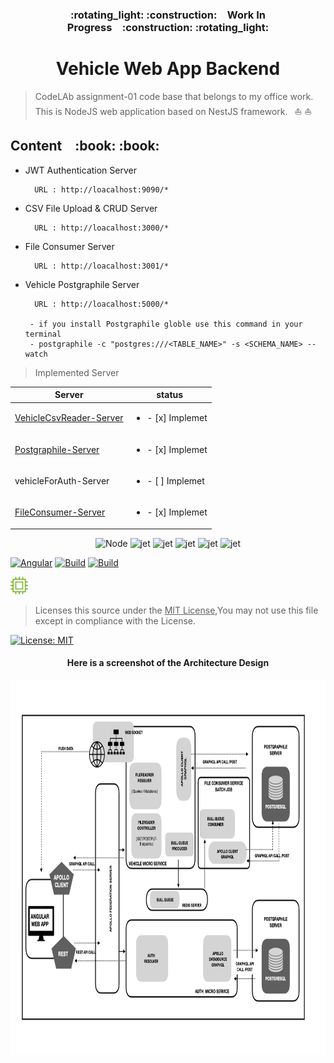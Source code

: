 <h3 align="center">:rotating_light: :construction:&ensp;&ensp;Work In Progress&ensp;&ensp;:construction: :rotating_light:</h3>
<h1 align="center">Vehicle Web App Backend</h1>

> CodeLAb assignment-01 code base that belongs to my office work. This is NodeJS web application based on NestJS framework. &ensp;:boat: :boat:

<h2>Content&ensp;&ensp;:book: :book:</h2>

<ul>
    <li>JWT Authentication Server</li>
  
      URL : http://loacalhost:9090/*
      
   <li>CSV File Upload & CRUD Server</li>
   
      URL : http://loacalhost:3000/*
      
  <li>File Consumer Server</li>
    
      URL : http://loacalhost:3001/* 
      
  <li>Vehicle Postgraphile Server</li>
   
      URL : http://loacalhost:5000/*
      
     - if you install Postgraphile globle use this command in your terminal
     - postgraphile -c "postgres:///<TABLE_NAME>" -s <SCHEMA_NAME> --watch
      
</ul>

> Implemented Server

| **Server**                   | **status**        |
|---------------------------|----------------|     
| [VehicleCsvReader-Server](https://github.com/sriThariduSangeeth/Vehicle-Nest-NodeJS-Backend/tree/master/vehicle-csv-reader) | <ul><li>- [x] Implemet</li> |
| [Postgraphile-Server](https://github.com/sriThariduSangeeth/Vehicle-Nest-NodeJS-Backend/tree/master/postgraphile-server)       | <ul><li>- [x] Implemet</li> |
| vehicleForAuth-Server     | <ul><li>- [ ] Implemet</li></ul> |
| [FileConsumer-Server](https://github.com/sriThariduSangeeth/Vehicle-Nest-NodeJS-Backend/tree/master/file-consume-server) | <ul><li>- [x] Implemet</li></ul> |


<p float="left" align="center">
    <img src="https://nodejs.org/static/images/logo.svg" alt="Node" height="35">
    <img src="https://jwt.io/img/pic_logo.svg" alt="jet" height="35">
    <img src="https://nestjs.com/img/logo_text.svg" alt="jet" height="35">
    <img src="https://www.postgresql.org/media/img/about/press/elephant.png" alt="jet" height="35">
    <img src="https://cdn.rawgit.com/graphile/graphile.github.io/a6225f8c3052df5c276ecef28aeb0cade1aec16a/logos/postgraphile.optimized.svg" alt="jet" height="35">
    <img src="https://graphql.org/img/logo.svg" alt="jet" height="35">
</p>

[![Angular](https://img.shields.io/badge/NodeJS-14.15.4-green)](https://nodejs.org/en/)
[![Build](https://img.shields.io/npm/v/@nestjs/core.svg)](https://angular.io/)
[![Build](https://img.shields.io/badge/Build-Passed-green)](https://angular.io/)

<img src="https://raw.githubusercontent.com/acervenky/animated-github-badges/master/assets/devbadge.gif" alt="Passed" height="28">


> Licenses this source under the <u>MIT License</u>,You may not use this file except in compliance with the License.
<!-- Badges -->
<p align="left">
  <a href="LICENSE.md">
    <img src="https://img.shields.io/badge/License-MIT-blue.svg" alt="License: MIT" height="18">
  </a>
</p>

<h4 align="center">Here is a screenshot of the Architecture Design</h4>
<!-- image -->
<p align="center">
<img src="./assest/archi.png"
alt="App Screenshots" height="600" width="880">
</P>
